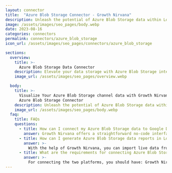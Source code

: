 ```yaml
---
layout: connector
title:  "Azure Blob Storage Connector - Growth Nirvana"
description: Unleash the potential of Azure Blob Storage data within Looker Studio, for data-driven strategies that make an impact.
image: /assets/images/seo_pages/body.webp
date: 2023-08-16
categories: connectors
permalink: connectors/azure_blob_storage
icon_url: /assets/images/seo_pages/connectors/azure_blob_storage

sections:
  overview:
    title: >-
      Azure Blob Storage Data Connector
    description: Elevate your data storage with Azure Blob Storage integration. Seamlessly blend Azure Blob Storage's capabilities with Looker Studio's analytical prowess, enabling you to transform raw data into actionable insights.
    image_url: /assets/images/seo_pages/overview.webp

  body:
    title: >-
      Visualize Your Azure Blob Storage channel data with Growth Nirvana's
      Azure Blob Storage Connector
    description: Unleash the potential of Azure Blob Storage data within Looker Studio, for data-driven strategies that make an impact.
    image_url: /assets/images/seo_pages/body.webp
  faq:
    title: FAQs
    questions:
      - title: How can I connect my Azure Blob Storage data to Google Data Studio/Looker Studio?
        answer: Growth Nirvana offers a straightforward no-code interface to connect to Azure Blob Storage data sources.
      - title: How can I generate Azure Blob Storage data reports in Looker Studio?
        answer: >-
          With the help of Growth Nirvana, you can import live data from Azure Blob Storage into Looker Studio. These data can be viewed in charts, tables, and dashboards to generate branded reports that can be shared instantly.
      - title: What are the requirements for connecting Azure Blob Storage and Looker Studio?
        answer: >-
          For connecting the two platforms, you should have: Growth Nirvana Account and Azure Blob Storage Ads Account
---
```

